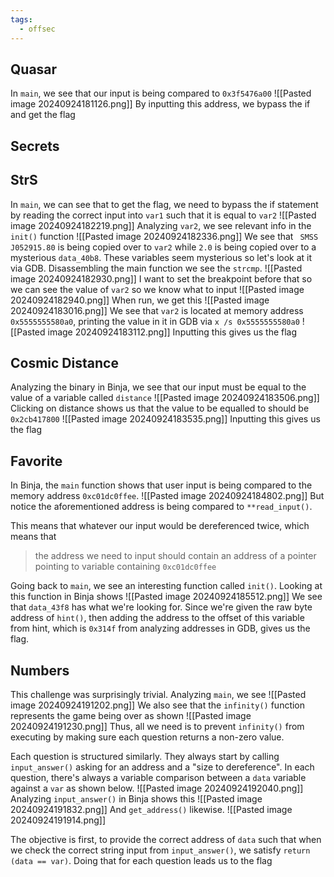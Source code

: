```yaml
---
tags:
  - offsec
---
```

## Quasar
In `main`, we see that our input is being compared to `0x3f5476a00`
![[Pasted image 20240924181126.png]]
By inputting this address, we bypass the if and get the flag
## Secrets
## StrS
In `main`, we can see that to get the flag, we need to bypass the if statement by reading the correct input into `var1` such that it is equal to `var2` ![[Pasted image 20240924182219.png]]
Analyzing `var2`, we see relevant info in the `init()` function
![[Pasted image 20240924182336.png]]
We see that ` SMSS J052915.80` is being copied over to `var2` while `2.0` is being copied over to a mysterious `data_40b8`. These variables seem mysterious so let's look at it via GDB. Disassembling the main function we see the `strcmp`. 
![[Pasted image 20240924182930.png]] 
I want to set the breakpoint before that so we can see the value of `var2` so we know what to input
![[Pasted image 20240924182940.png]]
When run, we get this
![[Pasted image 20240924183016.png]]
We see that `var2` is located at memory address `0x5555555580a0`, printing the value in it in GDB via `x /s 0x5555555580a0`
![[Pasted image 20240924183112.png]]
Inputting this gives us the flag

## Cosmic Distance
Analyzing the binary in Binja, we see that our input must be equal to the value of a variable called `distance`
![[Pasted image 20240924183506.png]]
Clicking on distance shows us that the value to be equalled to should be `0x2cb417800`
![[Pasted image 20240924183535.png]]
Inputting this gives us the flag

## Favorite
In Binja, the `main` function shows that user input is being compared to the memory address `0xc01dc0ffee`.
![[Pasted image 20240924184802.png]]
But notice the aforementioned address is being compared to `**read_input()`.

This means that whatever our input would be dereferenced twice, which means that 
> the address we need to input should contain an address of a pointer pointing to variable containing `0xc01dc0ffee`

Going back to `main`, we see an interesting function called `init()`. Looking at this function in Binja shows
![[Pasted image 20240924185512.png]]
We see that `data_43f8` has what we're looking for. Since we're given the raw byte address of `hint()`, then adding the address to the offset of this variable from hint, which is `0x314f` from analyzing addresses in GDB, gives us the flag.
## Numbers
This challenge was surprisingly trivial. Analyzing `main`, we see
![[Pasted image 20240924191202.png]]
We also see that the `infinity()` function represents the game being over as shown
![[Pasted image 20240924191230.png]]
Thus, all we need is to prevent `infinity()` from executing by making sure each question returns a non-zero value. 

Each question is structured similarly. They always start by calling `input_answer()` asking for an address and a "size to dereference". In each question, there's always a variable comparison between a `data` variable against a `var` as shown below.
![[Pasted image 20240924192040.png]]
Analyzing `input_answer()` in Binja shows this
![[Pasted image 20240924191832.png]]
And `get_address()` likewise.
![[Pasted image 20240924191914.png]]

The objective is first, to provide the correct address of `data` such that when we check the correct string input from `input_answer()`, we satisfy `return (data == var)`. Doing that for each question leads us to the flag
